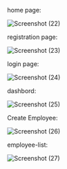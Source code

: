 home page:

![Screenshot (22)](https://github.com/user-attachments/assets/d2069082-4a41-40fe-a753-8f7b38892500)


registration page:


![Screenshot (23)](https://github.com/user-attachments/assets/b0a5d7ac-1676-4e3f-9c68-494c1b22c04e)

login page:

![Screenshot (24)](https://github.com/user-attachments/assets/7d42ef49-19cb-4144-912f-28ab85788046)

dashbord:

![Screenshot (25)](https://github.com/user-attachments/assets/003336a7-7976-4c80-a2b8-1433e0d59849)

Create Employee:


![Screenshot (26)](https://github.com/user-attachments/assets/ceac2925-41c0-457b-80b8-a8324854f324)

employee-list:

![Screenshot (27)](https://github.com/user-attachments/assets/c2a81dbe-2205-4fda-ac82-1e196a5481a0)
